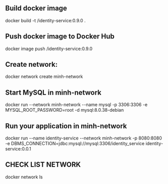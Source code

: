 ## Build docker image
docker build -t <account>/identity-service:0.9.0 .

## Push docker image to Docker Hub
docker image push <account>/identity-service:0.9.0

## Create network:
docker network create minh-network

## Start MySQL in minh-network
docker run --network minh-network --name mysql -p 3306:3306 -e MYSQL_ROOT_PASSWORD=root -d mysql:8.0.38-debian

## Run your application in minh-network
docker run --name identity-service --network minh-network -p 8080:8080 -e DBMS_CONNECTION=jdbc:mysql://mysql:3306/identity_service identity-service:0.0.1

## CHECK LIST NETWORK
docker network ls
